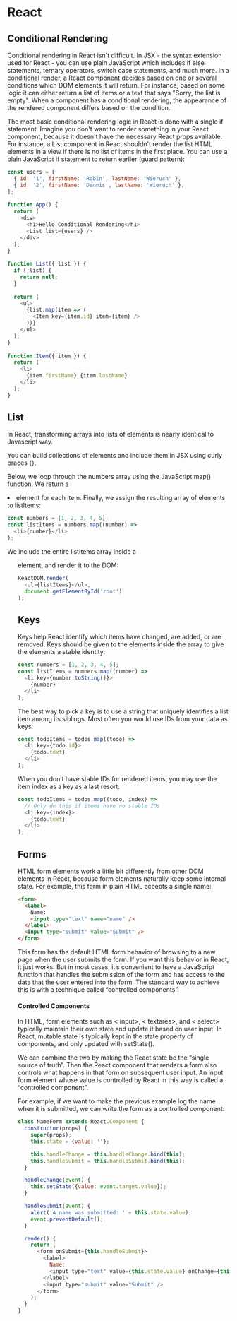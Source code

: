 # React 

## Conditional Rendering

Conditional rendering in React isn't difficult. In JSX - the syntax extension used for React - you can use plain JavaScript which includes if else statements, ternary operators, switch case statements, and much more. In a conditional render, a React component decides based on one or several conditions which DOM elements it will return. For instance, based on some logic it can either return a list of items or a text that says "Sorry, the list is empty". When a component has a conditional rendering, the appearance of the rendered component differs based on the condition. 

The most basic conditional rendering logic in React is done with a single if statement. Imagine you don't want to render something in your React component, because it doesn't have the necessary React props available. For instance, a List component in React shouldn't render the list HTML elements in a view if there is no list of items in the first place. You can use a plain JavaScript if statement to return earlier (guard pattern):

```javascript
const users = [
  { id: '1', firstName: 'Robin', lastName: 'Wieruch' },
  { id: '2', firstName: 'Dennis', lastName: 'Wieruch' },
];
 
function App() {
  return (
    <div>
      <h1>Hello Conditional Rendering</h1>
      <List list={users} />
    </div>
  );
}
 
function List({ list }) {
  if (!list) {
    return null;
  }
 
  return (
    <ul>
      {list.map(item => (
        <Item key={item.id} item={item} />
      ))}
    </ul>
  );
}
 
function Item({ item }) {
  return (
    <li>
      {item.firstName} {item.lastName}
    </li>
  );
}
```

## List

In React, transforming arrays into lists of elements is nearly identical to Javascript way.

You can build collections of elements and include them in JSX using curly braces {}.

Below, we loop through the numbers array using the JavaScript map() function. We return a <li> element for each item. Finally, we assign the resulting array of elements to listItems:

```javascript
const numbers = [1, 2, 3, 4, 5];
const listItems = numbers.map((number) =>
  <li>{number}</li>
);
```
We include the entire listItems array inside a <ul> element, and render it to the DOM:

```javascript
ReactDOM.render(
  <ul>{listItems}</ul>,
  document.getElementById('root')
);
```

## Keys

Keys help React identify which items have changed, are added, or are removed. Keys should be given to the elements inside the array to give the elements a stable identity:

```javascript
const numbers = [1, 2, 3, 4, 5];
const listItems = numbers.map((number) =>
  <li key={number.toString()}>
    {number}
  </li>
);
```

The best way to pick a key is to use a string that uniquely identifies a list item among its siblings. Most often you would use IDs from your data as keys:

```javascript
const todoItems = todos.map((todo) =>
  <li key={todo.id}>
    {todo.text}
  </li>
);
```

When you don’t have stable IDs for rendered items, you may use the item index as a key as a last resort:

```javascript
const todoItems = todos.map((todo, index) =>
  // Only do this if items have no stable IDs
  <li key={index}>
    {todo.text}
  </li>
);
```

## Forms

HTML form elements work a little bit differently from other DOM elements in React, because form elements naturally keep some internal state. For example, this form in plain HTML accepts a single name:

```html
<form>
  <label>
    Name:
    <input type="text" name="name" />
  </label>
  <input type="submit" value="Submit" />
</form>
```

This form has the default HTML form behavior of browsing to a new page when the user submits the form. If you want this behavior in React, it just works. But in most cases, it’s convenient to have a JavaScript function that handles the submission of the form and has access to the data that the user entered into the form. The standard way to achieve this is with a technique called “controlled components”.

#### Controlled Components

In HTML, form elements such as < input>, < textarea>, and < select> typically maintain their own state and update it based on user input. In React, mutable state is typically kept in the state property of components, and only updated with setState().

We can combine the two by making the React state be the “single source of truth”. Then the React component that renders a form also controls what happens in that form on subsequent user input. An input form element whose value is controlled by React in this way is called a “controlled component”.

For example, if we want to make the previous example log the name when it is submitted, we can write the form as a controlled component:

``` javascript
class NameForm extends React.Component {
  constructor(props) {
    super(props);
    this.state = {value: ''};

    this.handleChange = this.handleChange.bind(this);
    this.handleSubmit = this.handleSubmit.bind(this);
  }

  handleChange(event) {
    this.setState({value: event.target.value});
  }

  handleSubmit(event) {
    alert('A name was submitted: ' + this.state.value);
    event.preventDefault();
  }

  render() {
    return (
      <form onSubmit={this.handleSubmit}>
        <label>
          Name:
          <input type="text" value={this.state.value} onChange={this.handleChange} />
        </label>
        <input type="submit" value="Submit" />
      </form>
    );
  }
}
```